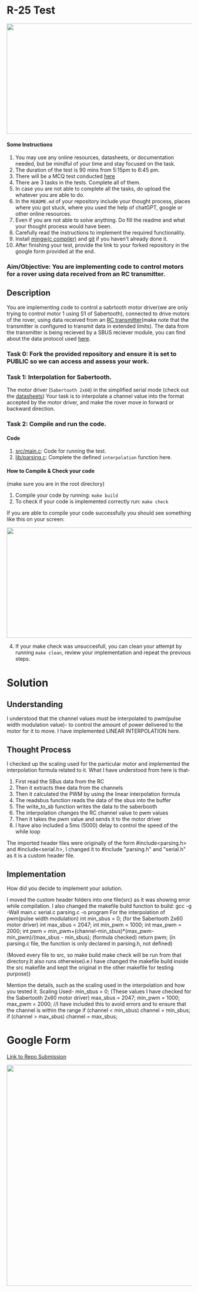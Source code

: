 # R-25 Test

<p align="center">
  <img src="https://github.com/teamrudra/r25-test/blob/main/datasheets/rover.jpeg" width="600" height="300"/>

#### Some Instructions
1. You may use any online resources, datasheets, or documentation needed, but be mindful of your time and stay focused on the task.
2. The duration of the test is 90 mins from 5:15pm to 6:45 pm.
3. There will be a MCQ test conducted [here](https://r25.munmap.net)
4. There are 3 tasks in the tests. Complete all of them.
5. In case you are not able to complete all the tasks, do upload the whatever you are able to do.
6. In the `README.md` of your repository include your thought process, places where you got stuck, where you used the help of chatGPT, google or other online resources.
7. Even if you are not able to solve anything. Do fill the readme and what your thought process would have been.
8. Carefully read the instructions to implement the required functionality.
9. Install [mingw(c compiler)](https://www.mingw-w64.org/downloads/#w64devkit) and [git](https://git-scm.com/downloads) if you haven't already done it.
10. After finishing your test, provide the link to your forked repository in the google form provided at the end.
     
### Aim/Objective: You are implementing code to control motors for a rover using data received from an RC transmitter.
## Description
You are implementing code to control a sabrtooth motor driver(we are only trying to control motor 1 using S1 of Sabertooth), connected to drive motors of the rover, using data received from an [RC transmitter](datasheets/transmitter-manual.pdf)(make note that the transmitter is configured to transmit data in extended limits). The data from the transmitter is being recieved by a SBUS reciever module, you can find about the data protocol used [here](https://github.com/bolderflight/sbus/blob/main/README.md). 

### Task 0: Fork the provided repository and ensure it is set to PUBLIC so we can access and assess your work.
### Task 1: Interpolation for Sabertooth.
The motor driver (`Sabertooth 2x60`) in the simplified serial mode (check out the [datasheets](datasheets/sabertooth(2x60).pdf))
Your task is to interpolate a channel value into the format accepted by the motor driver, and make the rover move in forward or backward direction.
### Task 2: Compile and run the code.

#### Code
1. [src/main.c](src/main.c): Code for running the test.
2. [lib/parsing.c](lib/parsing.c): Complete the defined `interpolation` function here.

#### How to Compile & Check your code
(make sure you are in the root directory)   
1. Compile your code by running: `make build`
2. To check if your code is implemented correctly run: `make check`
   
If you are able to compile your code successfully you should see something like this on your screen:

<p align="center">
  <img src="https://github.com/teamrudra/r25-test/blob/main/datasheets/make_check_succesfull.png" width="600" height="300"/>
</p>

4. If your make check was unsuccesfull, you can clean your attempt by running `make clean`, review your implementation and repeat the previous steps.

# Solution
## Understanding
I understood that the channel values must be interpolated to pwm(pulse width modulation value)- to control the amount of power delivered to the motor for it to move. I have implemented LINEAR INTERPOLATION here. 

## Thought Process
I checked up the scaling used for the particular motor and implemented the interpolation formula related to it.
What I have understood from here is that-
1. First read the SBus data from the RC
2. Then it extracts thee data from the channels
3. Then it calculated the PWM by using the linear interpolation formula
4. The readsbus function reads the data of the sbus into the buffer
5. The write_to_sb function writes the data to the saberbooth 
6. The interpolation changes the RC channel value to pwm values
7. Then it takes the pwm value and sends it to the motor driver
8. I have also included a 5ms (5000) delay to control the speed of the while loop

The imported header files were originally of the form #include<parsing.h> and #include<serial.h>, I changed it to #include "parsing.h" and "serial.h" as it is a custom header file.

## Implementation
How did you decide to implement your solution.

I moved the custom header folders into one file(src) as it was showing error while compilation. I also changed the makefile build function to
build:
	gcc -g -Wall main.c serial.c parsing.c -o program
For the interpolation of pwm(pulse width modulation)
	  int min_sbus = 0; (for the Sabertooth 2x60 motor driver)
    int max_sbus = 2047;
    int min_pwm = 1000;
    int max_pwm = 2000;
    int pwm = min_pwm+(channel-min_sbus)*(max_pwm-min_pwm)/(max_sbus - min_sbus); (formula checked)
    return pwm;
(in parsing.c file, the function is only declared in parsing.h, not defined)

(Moved every file to src, so make build make check will be run from that directory.It also runs otherwise(i.e.I have changed the makefile build inside the src makefile and kept the original in the other makefile for testing purpose))

Mention the details, such as the scaling used in the interpolation and how you tested it.
Scaling Used-
min_sbus = 0; (These values I have checked for the Sabertooth 2x60 motor driver)
max_sbus = 2047;
min_pwm = 1000;
max_pwm = 2000;
//I have included this to avoid errors and to ensure that the channel is within the range
    if (channel < min_sbus) channel = min_sbus;
    if (channel > max_sbus) channel = max_sbus;
    
# Google Form
[Link to Repo Submission](https://docs.google.com/forms/d/e/1FAIpQLSeKVbm2dqWxwA5lbEkRfzY8KF619mI5ibGs0Cm2e5wrb0hoWQ/viewform)


<p align="center">
  <img src="https://github.com/teamrudra/r25-test/blob/main/datasheets/feynman-simple.jpg" width="600" height="600"/>
</p>
